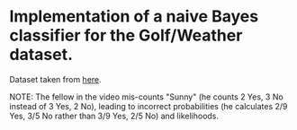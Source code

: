 ﻿# Implementation of a naive Bayes classifier for the Golf/Weather dataset.

Dataset taken from [here](https://www.youtube.com/watch?v=IlVINQDk4o8).

NOTE: The fellow in the video mis-counts "Sunny" (he counts 2 Yes, 3 No instead of 3 Yes, 2 No), 
leading to incorrect probabilities (he calculates 2/9 Yes, 3/5 No rather than 3/9 Yes, 2/5 No) and likelihoods.